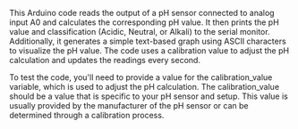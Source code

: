 This Arduino code reads the output of a pH sensor connected to analog input A0 and calculates the corresponding pH value. It then prints the pH value and classification
(Acidic, Neutral, or Alkali) to the serial monitor. Additionally, it generates a simple text-based graph using ASCII characters to visualize the pH value. The code uses a calibration value
to adjust the pH calculation and updates the readings every second.

To test the code, you'll need to provide a value for the calibration_value variable, which is used to adjust the pH calculation.
The calibration_value should be a value that is specific to your pH sensor and setup. This value is usually provided by the manufacturer of the pH sensor or can be determined through a
calibration process.

